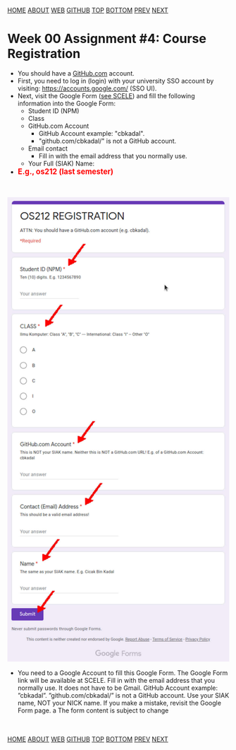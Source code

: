 ---
---
[HOME](index.md)
[ABOUT](README.md)
[WEB](https://osp4diss.vlsm.org/)
[GITHUB](/https://github.com/os2xx/osp4diss)
[TOP](#)
[BOTTOM](#endofpage)
[PREV](W00-03.md)
[NEXT](W00-05.md)

# Week 00 Assignment #4: Course Registration

* You should have a [GitHub.com](https://github.com/) account.
* First,
  you need to log in (login) with your university SSO account by visiting:
  <https://accounts.google.com/> (SSO UI).
* Next, visit the Google Form 
  ([see SCELE](https://scele.cs.ui.ac.id/mod/forum/discuss.php?d=34802)) 
  and fill the following information into the Google Form:
  * Student ID (NPM)
  * Class
  * GitHub.com Account
    * GitHub Account example: "cbkadal".
    * "github.com/cbkadal/" is not a GitHub account.
  * Email contact
    * Fill in with the email address that you normally use.
  * Your Full (SIAK) Name:
* <span style="color:red; font-weight:bold; font-size:larger;">E.g., os212 (last semester)</span>

<br id="idx01"><br>
<img src="pictures/os-github0.jpg"  width="960">

* You need to a Google Account to fill this Google Form.
The Google Form link will be available at
SCELE.
Fill in with the email address that you
normally use. It does not have to be Gmail.
GitHub Account example: ”cbkadal”.
”github.com/cbkadal/” is not a GitHub
account.
Use your SIAK name, NOT your NICK
name.
If you make a mistake, revisit the Google
Form page.
a
The form content is subject to change


<br id="endofpage"><br>
[HOME](index.md)
[ABOUT](README.md)
[WEB](https://osp4diss.vlsm.org/)
[GITHUB](/https://github.com/os2xx/osp4diss)
[TOP](#)
[BOTTOM](#endofpage)
[PREV](W00-01.md)
[NEXT](W00-03.md)
<br>

